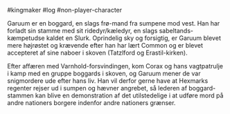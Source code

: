 #kingmaker #log #non-player-character

Garuum er en boggard, en slags frø-mand fra sumpene mod vest. Han har forladt sin stamme med sit ridedyr/kæledyr, en slags sabeltands-kæmpetudse kaldet en Slurk.
Oprindelig sky og forsigtig, er Garuum blevet mere højrøstet og krævende efter han har lært Common og er blevet accepteret af sine naboer i skoven (Tatzlford og Erastil-kirken).
Efter affæren med Varnhold-forsvindingen, kom Corax og hans vagtpatrulje i kamp med en gruppe boggards i skoven, og Garuum mener de var snigmordere ude efter hans liv. Han vil derfor gerne have at Hexmarks regenter rejser ud i sumpen og hævner angrebet, så lederen af boggard-stammen kan blive en demonstration af det utilstedelige i at udføre mord på andre nationers borgere indenfor andre nationers grænser.
